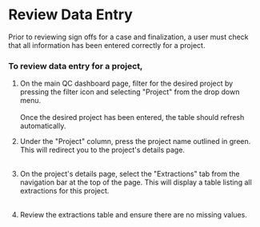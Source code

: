 # Review Data Entry
Prior to reviewing sign offs for a case and finalization, a user must check that all information has been entered correctly for a project. 

### **To review data entry for a project,**

1. On the main QC dashboard page, filter for the desired project by pressing the filter icon and selecting "Project" from the drop down menu.<br><br>Once the desired project has been entered, the table should refresh automatically.

2. Under the "Project" column, press the project name outlined in green. This will redirect you to the project's details page.<br><br>

3. On the project's details page, select the "Extractions" tab from the navigation bar at the top of the page. This will display a table listing all extractions for this project.<br><br>

4. Review the extractions table and ensure there are no missing values. 
